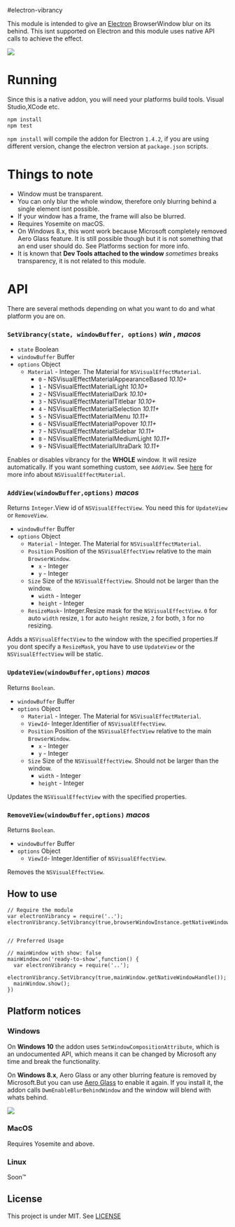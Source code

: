 #electron-vibrancy

This module is intended to give an [Electron](https://github.com/electron/electron) BrowserWindow blur on its behind. This isnt supported on Electron and this module uses native API calls to achieve the effect.

![](http://i.imgur.com/0sRPzpn.png)


# Running

Since this is a native addon, you will need your platforms build tools. Visual Studio,XCode etc.
```
npm install
npm test
```

```npm install``` will compile the addon for Electron ```1.4.2```, if you are using different version, change the electron version at ```package.json``` scripts.


# Things to note
- Window must be transparent.
- You can only blur the whole window, therefore only blurring behind a single element isnt possible.
- If your window has a frame, the frame will also be blurred.
- Requires Yosemite on macOS.
- On Windows 8.x, this wont work because Microsoft completely removed Aero Glass feature. It is still possible though but it is not something that an end user should do.
See Platforms section for more info.
- It is known that **Dev Tools attached to the window** *sometimes* breaks transparency, it is not related to this module.

# API
There are several methods depending on what you want to do and what platform you are on.

### `SetVibrancy(state, windowBuffer, options)` _win_ , _macos_

* `state` Boolean
* `windowBuffer` Buffer
* `options` Object
  * `Material` - Integer. The Material for `NSVisualEffectMaterial`.
  	* `0` - NSVisualEffectMaterialAppearanceBased *10.10+*
  	* `1` - NSVisualEffectMaterialLight *10.10+*
  	* `2` - NSVisualEffectMaterialDark *10.10+*
  	* `3` - NSVisualEffectMaterialTitlebar *10.10+*
  	* `4` - NSVisualEffectMaterialSelection *10.11+*
  	* `5` - NSVisualEffectMaterialMenu *10.11+*
  	* `6` - NSVisualEffectMaterialPopover *10.11+*
  	* `7` - NSVisualEffectMaterialSidebar *10.11+*
  	* `8` - NSVisualEffectMaterialMediumLight *10.11+*
  	* `9` - NSVisualEffectMaterialUltraDark *10.11+*

Enables or disables vibrancy for the **WHOLE** window. It will resize automatically. If you want something custom, see `AddView`.
See [here](https://developer.apple.com/reference/appkit/nsvisualeffectmaterial?language=objc) for more info about `NSVisualEffectMaterial`.


### `AddView(windowBuffer,options)` _macos_

Returns `Integer`.View id of `NSVisualEffectView`. You need this for `UpdateView` or `RemoveView`.

* `windowBuffer` Buffer
* `options` Object
  * `Material` - Integer. The Material for `NSVisualEffectMaterial`.
  * `Position` Position of the `NSVisualEffectView` relative to the main `BrowserWindow`.
    * `x` - Integer
    * `y` - Integer
  * `Size` Size of the `NSVisualEffectView`. Should not be larger than the window.
    * `width` - Integer
    * `height` - Integer
  * `ResizeMask`- Integer.Resize mask for the `NSVisualEffectView`. `0` for auto `width` resize, `1` for auto `height` resize, `2` for both, `3` for no resizing.

Adds a `NSVisualEffectView` to the window with the specified properties.If you dont specify a `ResizeMask`, you have to use `UpdateView` or the `NSVisualEffectView` will be static.


### `UpdateView(windowBuffer,options)` _macos_

Returns `Boolean`.

* `windowBuffer` Buffer
* `options` Object
  * `Material` - Integer. The Material for `NSVisualEffectMaterial`.
  * `ViewId`- Integer.Identifier of `NSVisualEffectView`.
  * `Position` Position of the `NSVisualEffectView` relative to the main `BrowserWindow`.
    * `x` - Integer
    * `y` - Integer
  * `Size` Size of the `NSVisualEffectView`. Should not be larger than the window.
    * `width` - Integer
    * `height` - Integer

Updates the `NSVisualEffectView` with the specified properties.


### `RemoveView(windowBuffer,options)` _macos_

Returns `Boolean`.

* `windowBuffer` Buffer
* `options` Object
  * `ViewId`- Integer.Identifier of `NSVisualEffectView`.

Removes the `NSVisualEffectView`.



## How to use

```
// Require the module
var electronVibrancy = require('..');
electronVibrancy.SetVibrancy(true,browserWindowInstance.getNativeWindowHandle());


// Preferred Usage

// mainWindow with show: false
mainWindow.on('ready-to-show',function() {
  var electronVibrancy = require('..');
  electronVibrancy.SetVibrancy(true,mainWindow.getNativeWindowHandle());
  mainWindow.show();
})

```


## Platform notices

### Windows
On **Windows 10** the addon uses ```SetWindowCompositionAttribute```, which is an undocumented API, which means it can be changed by Microsoft any time and break the functionality.

On **Windows 8.x**, Aero Glass or any other blurring feature is removed by Microsoft.But you can use [Aero Glass](http://www.glass8.eu/) to enable it again. If you install it, the addon calls
`DwmEnableBlurBehindWindow` and the window will blend with whats behind.

![](http://i.imgur.com/4gpkRm5.jpg)

### MacOS
Requires Yosemite and above.

### Linux
Soon™


## License

This project is under MIT.
See [LICENSE](https://github.com/arkenthera/electron-vibrancy/blob/master/LICENSE)
